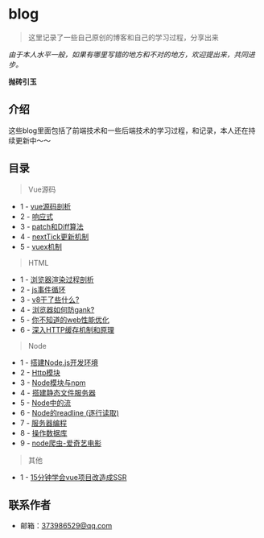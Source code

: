# blog

> 这里记录了一些自己原创的博客和自己的学习过程，分享出来

*由于本人水平一般，如果有哪里写错的地方和不对的地方，欢迎提出来，共同进步。*  


**抛砖引玉**

## 介绍

这些blog里面包括了前端技术和一些后端技术的学习过程，和记录，本人还在持续更新中～～

## 目录
>Vue源码
- 1 - [vue源码剖析](/vue/vue源码剖析.md)
- 2 - [响应式](/vue/响应式.md)
- 3 - [patch和Diff算法](/vue/patch和Diff算法.md)
- 4 - [nextTick更新机制](/vue/nextTick更新机制.md)
- 5 - [vuex机制](/vue/vuex机制.md)
>HTML
- 1 - [浏览器渲染过程剖析](/html/浏览器渲染过程剖析.md)
- 2 - [js事件循环](/html/js事件循环.md)
- 3 - [v8干了些什么?](/html/v8干了些什么.md)
- 4 - [浏览器如何防gank?](/html/浏览器如何防gank?.md)
- 5 - [你不知道的web性能优化](/html/你不知道的web性能优化.md)
- 6 - [深入HTTP缓存机制和原理](/html/深入HTTP缓存机制和原.md)
>Node
- 1 - [搭建Node.js开发环境](/node/lesson1)
- 2 - [Http模块](/node/lesson2)
- 3 - [Node模块与npm](/node/lesson3)
- 4 - [搭建静态文件服务器](/node/lesson4)
- 5 - [Node中的流](/node/lesson5)
- 6 - [Node的readline (逐行读取)](/node/lesson6)
- 7 - [服务器编程](/node/lesson7)
- 8 - [操作数据库](/node/lesson8)
- 9 - [node爬虫-爱奇艺电影](/node/lesson9)
> 其他
- 1 - [15分钟学会vue项目改造成SSR](/vue/SSR/vue项目SSR改造.md)

## 联系作者

- 邮箱：[373986529@qq.com](mailto:373986529@qq.com)

